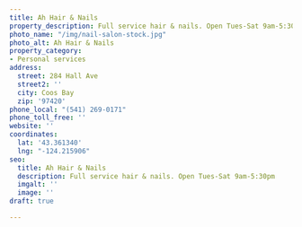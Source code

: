 ```yaml
---
title: Ah Hair & Nails
property_description: Full service hair & nails. Open Tues-Sat 9am-5:30pm.
photo_name: "/img/nail-salon-stock.jpg"
photo_alt: Ah Hair & Nails
property_category:
- Personal services
address:
  street: 284 Hall Ave
  street2: ''
  city: Coos Bay
  zip: '97420'
phone_local: "(541) 269-0171"
phone_toll_free: ''
website: ''
coordinates:
  lat: '43.361340'
  lng: "-124.215906"
seo:
  title: Ah Hair & Nails
  description: Full service hair & nails. Open Tues-Sat 9am-5:30pm
  imgalt: ''
  image: ''
draft: true

---
```

